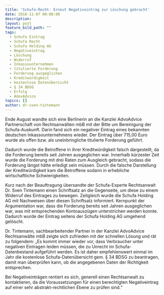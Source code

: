 ```yaml
---
title: 'Schufa-Recht: Erneut Negativeintrag zur Löschung gebracht'
date: 2016-11-07 00:00:00
description:
layout: post
feature_bild_path: ""
tags:
  - Schufa Eintrag
  - Schufa Recht
  - Schufa Holding AG
  - Negativeintrag
  - Löschung
  - Widerruf
  - Inkassounternehmen
  - titulierte Forderung
  - Forderung ausgeglichen
  - Kreditwürdigkeit
  - kostenlose Datenübersicht
  - § 34 BDSG
  - Erfolg
  - AdovAdvice
topics: []
author: dr-sven-tintemann
---
```



Ende August wandte sich eine Berlinerin an die Kanzlei AdvoAdvice Partnerschaft von Rechtsanwälten mbB mit der Bitte um Bereinigung der Schufa-Auskunft. Darin fand sich ein negativer Eintrag eines bekannten deutschen Inkassounternehmens wieder. Der Eintrag über 715,00 Euro wurde als offen bzw. als uneinbringliche titulierte Forderung geführt.

Dadurch wurde die Betroffene in ihrer Kreditwürdigkeit falsch dargestellt, da die Forderung bereits seit Jahren ausgeglichen war. Innerhalb kürzester Zeit wurde die Forderung mit drei Raten zum Ausgleich gebracht, sodass die Forderung längst hätte erledigt sein müssen. Durch die falsche Darstellung der Kreditwürdigkeit kam die Betroffene sodann in erhebliche wirtschaftliche Schwierigkeiten.

Kurz nach der Beauftragung übersandte der Schufa-Experte Rechtsanwalt Dr. Sven Tintemann einen Schriftsatz an die Gegenseite, um diese zu einem Widerruf des Eintrages zu bewegen. Zeitgleich wurde die Schufa Holding AG mit Nachweisen über diesen Schriftsatz informiert. Kernpunkt der Argumentation war, dass die Forderung bereits seit Jahren ausgeglichen war, was mit entsprechenden Kontoauszügen unterstrichen werden konnte. Dadurch wurde der Eintrag seitens der Schufa Holding AG umgehend gelöscht.

Dr. Tintemann, sachbearbeitender Partner in der Kanzlei AdvoAdvice Rechtsanwälte mbB zeigte sich zufrieden mit der schnellen Lösung und rät zu folgendem: „Es kommt immer wieder vor, dass Verbraucher unter negativen Eintragen leiden müssen, die zu Unrecht im Schufa-Datenbestand aufgeführt werden. Es ist daher empfehlenswert einmal im Jahr die kostenlose Schufa-Datenübersicht gem. § 34 BDSG zu beantragen, damit man überprüfen kann, ob die angegebenen Daten der Richtigkeit entsprechen.

Bei Negativeinträgen rentiert es sich, generell einen Rechtsanwalt zu kontaktieren, da die Voraussetzungen für einen berechtigten Negativeintrag auf einer sehr abstrakt-rechtlichen Ebene zu prüfen sind.“